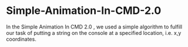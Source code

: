 # Simple-Animation-In-CMD-2.0
In the Simple Animation In CMD 2.0 ,  we used a simple algorithm to fulfill our task of putting a string on the console at a specified location, i.e. x,y coordinates.

